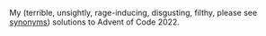 My (terrible, unsightly, rage-inducing, disgusting, filthy, please see [synonyms](https://www.thesaurus.com/browse/disgusting)) solutions to Advent of Code 2022.